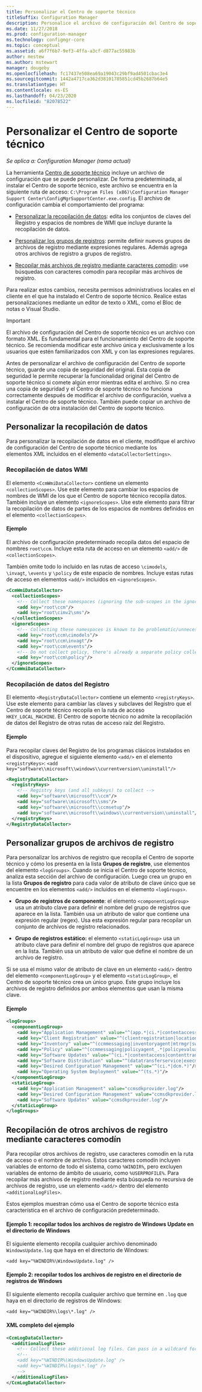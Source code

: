 ```yaml
---
title: Personalizar el Centro de soporte técnico
titleSuffix: Configuration Manager
description: Personalice el archivo de configuración del Centro de soporte técnico.
ms.date: 11/27/2018
ms.prod: configuration-manager
ms.technology: configmgr-core
ms.topic: conceptual
ms.assetid: a6f7f6b7-9ef3-4ffa-a3cf-d877ac55983b
author: mestew
ms.author: mstewart
manager: dougeby
ms.openlocfilehash: fc17437e508ea69a19043c29bf9ad4501cbac3e4
ms.sourcegitcommit: 1442a4717ca362d38101785851cd45b2687b64e5
ms.translationtype: HT
ms.contentlocale: es-ES
ms.lasthandoff: 04/23/2020
ms.locfileid: "82078522"
---
```

# <a name="customize-support-center"></a>Personalizar el Centro de soporte técnico

*Se aplica a: Configuration Manager (rama actual)*

La herramienta [Centro de soporte técnico](support-center.md) incluye un archivo de configuración que se puede personalizar. De forma predeterminada, al instalar el Centro de soporte técnico, este archivo se encuentra en la siguiente ruta de acceso: `C:\Program Files (x86)\Configuration Manager Support Center\ConfigMgrSupportCenter.exe.config`. El archivo de configuración cambia el comportamiento del programa:

- [Personalizar la recopilación de datos](#bkmk_datacoll): edita los conjuntos de claves del Registro y espacios de nombres de WMI que incluye durante la recopilación de datos.  

- [Personalizar los grupos de registros](#bkmk_loggroups): permite definir nuevos grupos de archivos de registro mediante expresiones regulares. Además agrega otros archivos de registro a grupos de registro.  

- [Recopilar más archivos de registro mediante caracteres comodín](#bkmk_wildcards): use búsquedas con caracteres comodín para recopilar más archivos de registro.  

Para realizar estos cambios, necesita permisos administrativos locales en el cliente en el que ha instalado el Centro de soporte técnico. Realice estas personalizaciones mediante un editor de texto o XML, como el Bloc de notas o Visual Studio.

> [!Important]  
> El archivo de configuración del Centro de soporte técnico es un archivo con formato XML. Es fundamental para el funcionamiento del Centro de soporte técnico. Se recomienda modificar este archivo única y exclusivamente a los usuarios que estén familiarizados con XML y con las expresiones regulares.  

Antes de personalizar el archivo de configuración del Centro de soporte técnico, guarde una copia de seguridad del original. Esta copia de seguridad le permite recuperar la funcionalidad original del Centro de soporte técnico si comete algún error mientras edita el archivo. Si no crea una copia de seguridad y el Centro de soporte técnico no funciona correctamente después de modificar el archivo de configuración, vuelva a instalar el Centro de soporte técnico. También puede copiar un archivo de configuración de otra instalación del Centro de soporte técnico.



## <a name="customize-data-collection"></a><a name="bkmk_datacoll"></a> Personalizar la recopilación de datos

Para personalizar la recopilación de datos en el cliente, modifique el archivo de configuración del Centro de soporte técnico mediante los elementos XML incluidos en el elemento `<dataCollectorSettings>`.


### <a name="wmi-data-collection"></a>Recopilación de datos WMI

El elemento `<CcmWmiDataCollector>` contiene un elemento `<collectionScopes>`. Use este elemento para cambiar los espacios de nombres de WMI de los que el Centro de soporte técnico recopila datos. También incluye un elemento `<ignoreScopes>`. Use este elemento para filtrar la recopilación de datos de partes de los espacios de nombres definidos en el elemento `<collectionScopes>`.  
    
#### <a name="example"></a>Ejemplo
El archivo de configuración predeterminado recopila datos del espacio de nombres `root\ccm`. Incluye esta ruta de acceso en un elemento `<add/>` de `<collectionScopes>`. 

También omite todo lo incluido en las rutas de acceso `\cimodels`, `\invagt`, `\events` y `\policy` de este espacio de nombres. Incluye estas rutas de acceso en elementos `<add/>` incluidos en `<ignoreScopes>`.

```XML
<CcmWmiDataCollector>
  <collectionScopes>
    <!-- Collect these namespaces (ignoring the sub-scopes in the ignoreScopes block) -->
    <add key="root\ccm"/>
    <add key="root\cimv2\sms"/>
  </collectionScopes>
  <ignoreScopes>
    <!-- Collecting these namespaces is known to be problematic/unnecessary -->
    <add key="root\ccm\cimodels"/>
    <add key="root\ccm\invagt"/>
    <add key="root\ccm\events"/>
    <!-- Do not collect policy, there's already a separate policy collector.-->
    <add key="root\ccm\policy"/>
  </ignoreScopes>
</CcmWmiDataCollector>
```


### <a name="registry-data-collection"></a>Recopilación de datos del Registro

El elemento `<RegistryDataCollector>` contiene un elemento `<registryKeys>`. Use este elemento para cambiar las claves y subclaves del Registro que el Centro de soporte técnico recopila en la ruta de acceso `HKEY_LOCAL_MACHINE`. El Centro de soporte técnico no admite la recopilación de datos del Registro de otras rutas de acceso raíz del Registro.

#### <a name="example"></a>Ejemplo
Para recopilar claves del Registro de los programas clásicos instalados en el dispositivo, agregue el siguiente elemento `<add/>` en el elemento `<registryKeys>`: `<add key="software\\microsoft\\windows\\currentversion\\uninstall"/>`

```XML
<RegistryDataCollector>
  <registryKeys>
    <!-- Registry keys (and all subkeys) to collect -->
    <add key="software\\microsoft\\ccm"/>
    <add key="software\\microsoft\\sms"/>
    <add key="software\\microsoft\\ccmsetup"/>
    <add key="software\\microsoft\\windows\\currentversion\\uninstall"/>
  </registryKeys>
</RegistryDataCollector>
```



## <a name="customize-log-file-groups"></a><a name="bkmk_loggroups"></a> Personalizar grupos de archivos de registro

Para personalizar los archivos de registro que recopila el Centro de soporte técnico y cómo los presenta en la lista **Grupos de registro**, use elementos del elemento `<logGroups>`. Cuando se inicia el Centro de soporte técnico, analiza esta sección del archivo de configuración. Luego crea un grupo en la lista **Grupos de registro** para cada valor de atributo de clave único que se encuentre en los elementos `<add/>` incluidos en el elemento `<logGroups>`.

- **Grupo de registros de componente**: el elemento `<componentLogGroup>` usa un atributo clave para definir el nombre del grupo de registros que aparece en la lista. También usa un atributo de valor que contiene una expresión regular (regex). Usa esta expresión regular para recopilar un conjunto de archivos de registro relacionados.  

- **Grupo de registros estático:** el elemento `<staticLogGroup>` usa un atributo clave para definir el nombre del grupo de registros que aparece en la lista. También usa un atributo de valor que define el nombre de un archivo de registro.  

Si se usa el mismo valor de atributo de clave en un elemento `<add/>` dentro del elemento `<componentLogGroup>` y el elemento `<staticLogGroup>`, el Centro de soporte técnico crea un único grupo. Este grupo incluye los archivos de registro definidos por ambos elementos que usan la misma clave.

#### <a name="example"></a>Ejemplo
```XML
<logGroups>
  <componentLogGroup>
    <add key="Application Management" value="^(app.*|ci.*|contentaccess|contenttransfermanager|datatransferservice|dcm.*|execmgr.*|UserAffinity.*|.*Handler$|.*Provider$)"/>
    <add key="Client Registration" value="^(clientregistration|locationservices|ccmmessaging|ccmexec)"/>
    <add key="Inventory" value="^(ccmmessaging|inventoryagent|mtrmgr|swmtrreportgen|virtualapp|mtr.*|filesystemfile)"/>
    <add key="Policy" value="^(ccmmessaging|policyagent_.*|policyevaluator_.*)"/>
    <add key="Software Updates" value="^(ci.*|contentaccess|contenttransfermanager|datatransferservice|dcm.*|update.*|wuahandler|xmlstore|scanagent)"/>
    <add key="Software Distribution" value="^(datatransferservice|execmgr.*|contenttransfermanager|locationservices|contentaccess|filebits)"/>
    <add key="Desired Configuration Management" value="^(ci.*|dcm.*)"/>
    <add key="Operating System Deployment" value="^(ts.*)"/>
  </componentLogGroup>
  <staticLogGroup>
    <add key="Application Management" value="ccmsdkprovider.log"/>
    <add key="Desired Configuration Management" value="ccmsdkprovider.log"/>
    <add key="Software Updates" value="ccmsdkprovider.log"/>
  </staticLogGroup>
</logGroups>
```



## <a name="collecting-additional-log-files-using-wildcards"></a><a name="bkmk_wildcards"></a> Recopilación de otros archivos de registro mediante caracteres comodín

Para recopilar otros archivos de registro, use caracteres comodín en la ruta de acceso o el nombre de archivo. Estos caracteres comodín incluyen variables de entorno de todo el sistema, como `%WINDIR%`, pero excluyen variables de entorno de ámbito de usuario, como `%USERPROFILE%`. Para recopilar más archivos de registro mediante esta búsqueda no recursiva de archivos de registro, use un elemento `<add/>` dentro del elemento `<additionalLogFiles>`. 

Estos ejemplos muestran cómo usa el Centro de soporte técnico esta característica en el archivo de configuración predeterminado.

#### <a name="example-1-collect-all-windows-update-log-files-in-the-windows-directory"></a>Ejemplo 1: recopilar todos los archivos de registro de Windows Update en el directorio de Windows
El siguiente elemento recopila cualquier archivo denominado `WindowsUpdate.log` que haya en el directorio de Windows: 

`<add key="%WINDIR%\WindowsUpdate.log" />`

#### <a name="example-2-collect-all-log-files-in-the-windows-logs-directory"></a>Ejemplo 2: recopilar todos los archivos de registro en el directorio de registros de Windows
El siguiente elemento recopila cualquier archivo que termine en `.log` que haya en el directorio de registros de Windows: 

`<add key="%WINDIR%\logs\*.log" />`

#### <a name="full-example-xml"></a>XML completo del ejemplo
```XML
<CcmLogDataCollector>
  <additionalLogFiles>
    <!-- Collect these additional log files. Can pass in a wildcard for the filename. System variables are also supported. -->
    <!--
    <add key="%WINDIR%\WindowsUpdate.log" />
    <add key="%WINDIR%\logs\*.log" />
    -->
  </additionalLogFiles>
</CcmLogDataCollector>
```
